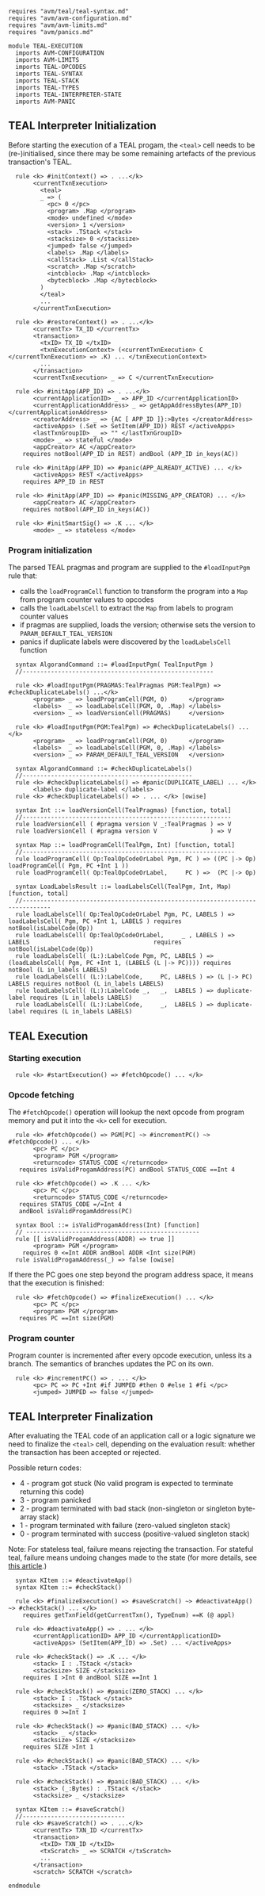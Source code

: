 ```k
requires "avm/teal/teal-syntax.md"
requires "avm/avm-configuration.md"
requires "avm/avm-limits.md"
requires "avm/panics.md"

module TEAL-EXECUTION
  imports AVM-CONFIGURATION
  imports AVM-LIMITS
  imports TEAL-OPCODES
  imports TEAL-SYNTAX
  imports TEAL-STACK
  imports TEAL-TYPES
  imports TEAL-INTERPRETER-STATE
  imports AVM-PANIC
```

TEAL Interpreter Initialization
-------------------------------

Before starting the execution of a TEAL progam, the `<teal>` cell needs to be (re-)initialised, since
there may be some remaining artefacts of the previous transaction's TEAL.

```k
  rule <k> #initContext() => . ...</k>
       <currentTxnExecution>
         <teal>
         _ => (
           <pc> 0 </pc>
           <program> .Map </program>
           <mode> undefined </mode>
           <version> 1 </version>
           <stack> .TStack </stack>
           <stacksize> 0 </stacksize>
           <jumped> false </jumped>
           <labels> .Map </labels>
           <callStack> .List </callStack>
           <scratch> .Map </scratch>
           <intcblock> .Map </intcblock>
           <bytecblock> .Map </bytecblock>
         )
         </teal>
         ...
       </currentTxnExecution>

  rule <k> #restoreContext() => . ...</k>
       <currentTx> TX_ID </currentTx>
       <transaction>
         <txID> TX_ID </txID>
         <txnExecutionContext> (<currentTxnExecution> C </currentTxnExecution> => .K) ... </txnExecutionContext>
         ...
       </transaction>
       <currentTxnExecution> _ => C </currentTxnExecution>
```

```k
  rule <k> #initApp(APP_ID) => . ...</k>
       <currentApplicationID> _ => APP_ID </currentApplicationID>
       <currentApplicationAddress> _ => getAppAddressBytes(APP_ID) </currentApplicationAddress>
       <creatorAddress> _ => {AC [ APP_ID ]}:>Bytes </creatorAddress>
       <activeApps> (.Set => SetItem(APP_ID)) REST </activeApps>
       <lastTxnGroupID> _ => "" </lastTxnGroupID>
       <mode> _ => stateful </mode>
       <appCreator> AC </appCreator>
    requires notBool(APP_ID in REST) andBool (APP_ID in_keys(AC))

  rule <k> #initApp(APP_ID) => #panic(APP_ALREADY_ACTIVE) ... </k>
       <activeApps> REST </activeApps>
    requires APP_ID in REST

  rule <k> #initApp(APP_ID) => #panic(MISSING_APP_CREATOR) ... </k>
       <appCreator> AC </appCreator>
    requires notBool(APP_ID in_keys(AC))
```

```k
  rule <k> #initSmartSig() => .K ... </k>
       <mode> _ => stateless </mode>
```

### Program initialization

The parsed TEAL pragmas and program are supplied to the `#loadInputPgm` rule that:

* calls the `loadProgramCell` function to transform the program into a `Map` from program counter values to opcodes
* calls the `loadLabelsCell` to extract the `Map` from labels to program counter values
* if pragmas are supplied, loads the version; otherwise sets the version to `PARAM_DEFAULT_TEAL_VERSION`
* panics if duplicate labels were discovered by the `loadLabelsCell` function

```k
  syntax AlgorandCommand ::= #loadInputPgm( TealInputPgm )
  //------------------------------------------------------

  rule <k> #loadInputPgm(PRAGMAS:TealPragmas PGM:TealPgm) => #checkDuplicateLabels() ...</k>
       <program> _ => loadProgramCell(PGM, 0)      </program>
       <labels>  _ => loadLabelsCell(PGM, 0, .Map) </labels>
       <version> _ => loadVersionCell(PRAGMAS)     </version>

  rule <k> #loadInputPgm(PGM:TealPgm) => #checkDuplicateLabels() ...</k>
       <program> _ => loadProgramCell(PGM, 0)      </program>
       <labels>  _ => loadLabelsCell(PGM, 0, .Map) </labels>
       <version> _ => PARAM_DEFAULT_TEAL_VERSION   </version>
```

```k
  syntax AlgorandCommand ::= #checkDuplicateLabels()
  //------------------------------------------------
  rule <k> #checkDuplicateLabels() => #panic(DUPLICATE_LABEL) ... </k>
       <labels> duplicate-label </labels>
  rule <k> #checkDuplicateLabels() => . ... </k> [owise]
```


```k
  syntax Int ::= loadVersionCell(TealPragmas) [function, total]
  //-----------------------------------------------------------
  rule loadVersionCell ( #pragma version V _:TealPragmas ) => V
  rule loadVersionCell ( #pragma version V               ) => V
```

```k
  syntax Map ::= loadProgramCell(TealPgm, Int) [function, total]
  //------------------------------------------------------------
  rule loadProgramCell( Op:TealOpCodeOrLabel Pgm, PC ) => ((PC |-> Op) loadProgramCell( Pgm, PC +Int 1 ))
  rule loadProgramCell( Op:TealOpCodeOrLabel,     PC ) =>  (PC |-> Op)
```

```k
  syntax LoadLabelsResult ::= loadLabelsCell(TealPgm, Int, Map)  [function, total]
  //------------------------------------------------------------------------------
  rule loadLabelsCell( Op:TealOpCodeOrLabel Pgm, PC, LABELS ) => loadLabelsCell( Pgm, PC +Int 1, LABELS ) requires notBool(isLabelCode(Op))
  rule loadLabelsCell( Op:TealOpCodeOrLabel,     _ , LABELS ) => LABELS                                   requires notBool(isLabelCode(Op))
  rule loadLabelsCell( (L:):LabelCode Pgm, PC, LABELS ) => (loadLabelsCell( Pgm, PC +Int 1, (LABELS (L |-> PC)))) requires notBool (L in_labels LABELS)
  rule loadLabelsCell( (L:):LabelCode,     PC, LABELS ) => (L |-> PC) LABELS requires notBool (L in_labels LABELS)
  rule loadLabelsCell( (L:):LabelCode _,   _,  LABELS ) => duplicate-label requires (L in_labels LABELS)
  rule loadLabelsCell( (L:):LabelCode,     _,  LABELS ) => duplicate-label requires (L in_labels LABELS)
```

TEAL Execution
--------------

### Starting execution

```k
  rule <k> #startExecution() => #fetchOpcode() ... </k>
```

### Opcode fetching

The `#fetchOpcode()` operation will lookup the next opcode from program memory and
put it into the `<k>` cell for execution.

```k
  rule <k> #fetchOpcode() => PGM[PC] ~> #incrementPC() ~> #fetchOpcode() ... </k>
       <pc> PC </pc>
       <program> PGM </program>
       <returncode> STATUS_CODE </returncode>
   requires isValidProgamAddress(PC) andBool STATUS_CODE ==Int 4

  rule <k> #fetchOpcode() => .K ... </k>
       <pc> PC </pc>
       <returncode> STATUS_CODE </returncode>
   requires STATUS_CODE =/=Int 4
   andBool isValidProgamAddress(PC)

  syntax Bool ::= isValidProgamAddress(Int) [function]
  // -------------------------------------------------
  rule [[ isValidProgamAddress(ADDR) => true ]]
       <program> PGM </program>
    requires 0 <=Int ADDR andBool ADDR <Int size(PGM)
  rule isValidProgamAddress(_) => false [owise]
```

If there the PC goes one step beyond the program address space, it means that the execution is finished:

```k
  rule <k> #fetchOpcode() => #finalizeExecution() ... </k>
       <pc> PC </pc>
       <program> PGM </program>
   requires PC ==Int size(PGM)
```

### Program counter

Program counter is incremented after every opcode execution, unless its a branch.
The semantics of branches updates the PC on its own.

```k
  rule <k> #incrementPC() => . ... </k>
       <pc> PC => PC +Int #if JUMPED #then 0 #else 1 #fi </pc>
       <jumped> JUMPED => false </jumped>
```

TEAL Interpreter Finalization
-----------------------------

After evaluating the TEAL code of an application call or a logic signature we need to finalize
the `<teal>` cell, depending on the evaluation result: whether the transaction has been accepted or
rejected.

Possible return codes:

- 4 - program got stuck (No valid program is expected to terminate returning this code)
- 3 - program panicked
- 2 - program terminated with bad stack (non-singleton or singleton byte-array stack)
- 1 - program terminated with failure (zero-valued singleton stack)
- 0 - program terminated with success (positive-valued singleton stack)

Note: For stateless teal, failure means rejecting the transaction. For stateful
teal, failure means undoing changes made to the state (for more details, see
[this article](https://developer.algorand.org/docs/features/asc1/).)
```k
  syntax KItem ::= #deactivateApp()
  syntax KItem ::= #checkStack()

  rule <k> #finalizeExecution() => #saveScratch() ~> #deactivateApp() ~> #checkStack() ... </k>
    requires getTxnField(getCurrentTxn(), TypeEnum) ==K (@ appl)

  rule <k> #deactivateApp() => . ... </k>
       <currentApplicationID> APP_ID </currentApplicationID>
       <activeApps> (SetItem(APP_ID) => .Set) ... </activeApps>

  rule <k> #checkStack() => .K ... </k>
       <stack> I : .TStack </stack>
       <stacksize> SIZE </stacksize>
    requires I >Int 0 andBool SIZE ==Int 1

  rule <k> #checkStack() => #panic(ZERO_STACK) ... </k>
       <stack> I : .TStack </stack>
       <stacksize> _ </stacksize>
    requires 0 >=Int I

  rule <k> #checkStack() => #panic(BAD_STACK) ... </k>
       <stack> _ </stack>
       <stacksize> SIZE </stacksize>
    requires SIZE >Int 1

  rule <k> #checkStack() => #panic(BAD_STACK) ... </k>
       <stack> .TStack </stack>

  rule <k> #checkStack() => #panic(BAD_STACK) ... </k>
       <stack> (_:Bytes) : .TStack </stack>
       <stacksize> _ </stacksize>
```

```k
  syntax KItem ::= #saveScratch()
  //-----------------------------
  rule <k> #saveScratch() => . ...</k>
       <currentTx> TXN_ID </currentTx>
       <transaction>
         <txID> TXN_ID </txID>
         <txScratch> _ => SCRATCH </txScratch>
         ...
       </transaction>
       <scratch> SCRATCH </scratch>
```


```k
endmodule
```
